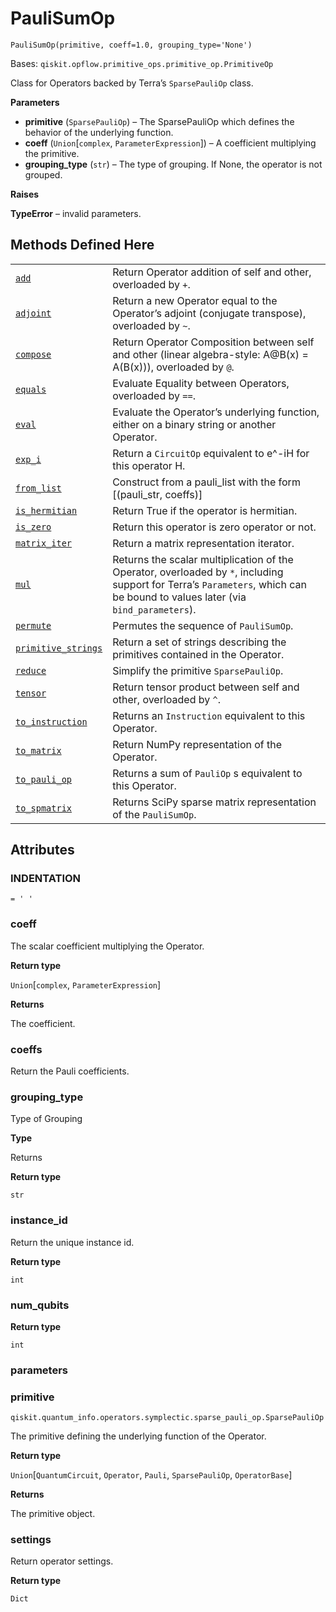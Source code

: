 # PauliSumOp



`PauliSumOp(primitive, coeff=1.0, grouping_type='None')`

Bases: `qiskit.opflow.primitive_ops.primitive_op.PrimitiveOp`

Class for Operators backed by Terra’s `SparsePauliOp` class.

**Parameters**

*   **primitive** (`SparsePauliOp`) – The SparsePauliOp which defines the behavior of the underlying function.
*   **coeff** (`Union`\[`complex`, `ParameterExpression`]) – A coefficient multiplying the primitive.
*   **grouping\_type** (`str`) – The type of grouping. If None, the operator is not grouped.

**Raises**

**TypeError** – invalid parameters.

## Methods Defined Here

|                                                                                                                                                                                                     |                                                                                                                                                                               |
| --------------------------------------------------------------------------------------------------------------------------------------------------------------------------------------------------- | ----------------------------------------------------------------------------------------------------------------------------------------------------------------------------- |
| [`add`](qiskit.opflow.primitive_ops.PauliSumOp.add#qiskit.opflow.primitive_ops.PauliSumOp.add "qiskit.opflow.primitive_ops.PauliSumOp.add")                                                         | Return Operator addition of self and other, overloaded by `+`.                                                                                                                |
| [`adjoint`](qiskit.opflow.primitive_ops.PauliSumOp.adjoint#qiskit.opflow.primitive_ops.PauliSumOp.adjoint "qiskit.opflow.primitive_ops.PauliSumOp.adjoint")                                         | Return a new Operator equal to the Operator’s adjoint (conjugate transpose), overloaded by `~`.                                                                               |
| [`compose`](qiskit.opflow.primitive_ops.PauliSumOp.compose#qiskit.opflow.primitive_ops.PauliSumOp.compose "qiskit.opflow.primitive_ops.PauliSumOp.compose")                                         | Return Operator Composition between self and other (linear algebra-style: A\@B(x) = A(B(x))), overloaded by `@`.                                                              |
| [`equals`](qiskit.opflow.primitive_ops.PauliSumOp.equals#qiskit.opflow.primitive_ops.PauliSumOp.equals "qiskit.opflow.primitive_ops.PauliSumOp.equals")                                             | Evaluate Equality between Operators, overloaded by `==`.                                                                                                                      |
| [`eval`](qiskit.opflow.primitive_ops.PauliSumOp.eval#qiskit.opflow.primitive_ops.PauliSumOp.eval "qiskit.opflow.primitive_ops.PauliSumOp.eval")                                                     | Evaluate the Operator’s underlying function, either on a binary string or another Operator.                                                                                   |
| [`exp_i`](qiskit.opflow.primitive_ops.PauliSumOp.exp_i#qiskit.opflow.primitive_ops.PauliSumOp.exp_i "qiskit.opflow.primitive_ops.PauliSumOp.exp_i")                                                 | Return a `CircuitOp` equivalent to e^-iH for this operator H.                                                                                                                 |
| [`from_list`](qiskit.opflow.primitive_ops.PauliSumOp.from_list#qiskit.opflow.primitive_ops.PauliSumOp.from_list "qiskit.opflow.primitive_ops.PauliSumOp.from_list")                                 | Construct from a pauli\_list with the form \[(pauli\_str, coeffs)]                                                                                                            |
| [`is_hermitian`](qiskit.opflow.primitive_ops.PauliSumOp.is_hermitian#qiskit.opflow.primitive_ops.PauliSumOp.is_hermitian "qiskit.opflow.primitive_ops.PauliSumOp.is_hermitian")                     | Return True if the operator is hermitian.                                                                                                                                     |
| [`is_zero`](qiskit.opflow.primitive_ops.PauliSumOp.is_zero#qiskit.opflow.primitive_ops.PauliSumOp.is_zero "qiskit.opflow.primitive_ops.PauliSumOp.is_zero")                                         | Return this operator is zero operator or not.                                                                                                                                 |
| [`matrix_iter`](qiskit.opflow.primitive_ops.PauliSumOp.matrix_iter#qiskit.opflow.primitive_ops.PauliSumOp.matrix_iter "qiskit.opflow.primitive_ops.PauliSumOp.matrix_iter")                         | Return a matrix representation iterator.                                                                                                                                      |
| [`mul`](qiskit.opflow.primitive_ops.PauliSumOp.mul#qiskit.opflow.primitive_ops.PauliSumOp.mul "qiskit.opflow.primitive_ops.PauliSumOp.mul")                                                         | Returns the scalar multiplication of the Operator, overloaded by `*`, including support for Terra’s `Parameters`, which can be bound to values later (via `bind_parameters`). |
| [`permute`](qiskit.opflow.primitive_ops.PauliSumOp.permute#qiskit.opflow.primitive_ops.PauliSumOp.permute "qiskit.opflow.primitive_ops.PauliSumOp.permute")                                         | Permutes the sequence of `PauliSumOp`.                                                                                                                                        |
| [`primitive_strings`](qiskit.opflow.primitive_ops.PauliSumOp.primitive_strings#qiskit.opflow.primitive_ops.PauliSumOp.primitive_strings "qiskit.opflow.primitive_ops.PauliSumOp.primitive_strings") | Return a set of strings describing the primitives contained in the Operator.                                                                                                  |
| [`reduce`](qiskit.opflow.primitive_ops.PauliSumOp.reduce#qiskit.opflow.primitive_ops.PauliSumOp.reduce "qiskit.opflow.primitive_ops.PauliSumOp.reduce")                                             | Simplify the primitive `SparsePauliOp`.                                                                                                                                       |
| [`tensor`](qiskit.opflow.primitive_ops.PauliSumOp.tensor#qiskit.opflow.primitive_ops.PauliSumOp.tensor "qiskit.opflow.primitive_ops.PauliSumOp.tensor")                                             | Return tensor product between self and other, overloaded by `^`.                                                                                                              |
| [`to_instruction`](qiskit.opflow.primitive_ops.PauliSumOp.to_instruction#qiskit.opflow.primitive_ops.PauliSumOp.to_instruction "qiskit.opflow.primitive_ops.PauliSumOp.to_instruction")             | Returns an `Instruction` equivalent to this Operator.                                                                                                                         |
| [`to_matrix`](qiskit.opflow.primitive_ops.PauliSumOp.to_matrix#qiskit.opflow.primitive_ops.PauliSumOp.to_matrix "qiskit.opflow.primitive_ops.PauliSumOp.to_matrix")                                 | Return NumPy representation of the Operator.                                                                                                                                  |
| [`to_pauli_op`](qiskit.opflow.primitive_ops.PauliSumOp.to_pauli_op#qiskit.opflow.primitive_ops.PauliSumOp.to_pauli_op "qiskit.opflow.primitive_ops.PauliSumOp.to_pauli_op")                         | Returns a sum of `PauliOp` s equivalent to this Operator.                                                                                                                     |
| [`to_spmatrix`](qiskit.opflow.primitive_ops.PauliSumOp.to_spmatrix#qiskit.opflow.primitive_ops.PauliSumOp.to_spmatrix "qiskit.opflow.primitive_ops.PauliSumOp.to_spmatrix")                         | Returns SciPy sparse matrix representation of the `PauliSumOp`.                                                                                                               |

## Attributes



### INDENTATION

`= ' '`



### coeff

The scalar coefficient multiplying the Operator.

**Return type**

`Union`\[`complex`, `ParameterExpression`]

**Returns**

The coefficient.



### coeffs

Return the Pauli coefficients.



### grouping\_type

Type of Grouping

**Type**

Returns

**Return type**

`str`



### instance\_id

Return the unique instance id.

**Return type**

`int`



### num\_qubits

**Return type**

`int`



### parameters



### primitive

`qiskit.quantum_info.operators.symplectic.sparse_pauli_op.SparsePauliOp`

The primitive defining the underlying function of the Operator.

**Return type**

`Union`\[`QuantumCircuit`, `Operator`, `Pauli`, `SparsePauliOp`, `OperatorBase`]

**Returns**

The primitive object.



### settings

Return operator settings.

**Return type**

`Dict`
